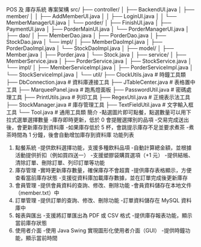 POS 及 庫存系統
專案架構
src/
├── controller/
│   ├── BackendUI.java
│   ├── member/
│   │   ├── AddMemberUI.java
│   │   ├── LoginUI.java
│   │   └── MemberManagerUI.java
│   └── porder/
│       ├── FinishUI.java
│       ├── PaymentUI.java
│       ├── PorderMainUI.java
│       └── PorderManagerUI.java
│
├── dao/
│   ├── MemberDao.java
│   ├── PorderDao.java
│   ├── StockDao.java
│   └── impl/
│       ├── MemberDaoImpl.java
│       ├── PorderDaoImpl.java
│       └── StockDaoImpl.java
│
├── model/
│   ├── Member.java
│   ├── Porder.java
│   └── Stock.java
│
├── service/
│   ├── MemberService.java
│   ├── PorderService.java
│   ├── StockService.java
│   └── impl/
│       ├── MemberServiceImpl.java
│       ├── PorderServiceImpl.java
│       └── StockServiceImpl.java
│
└── util/
    ├── ClockUtils.java        # 時鐘工具類
    ├── DbConnection.java      # 資料庫連接工具
    ├── JTableCenter.java      # 表格置中工具
    ├── MarqueePanel.java      # 跑馬燈面板
    ├── PasswordUtil.java      # 密碼處理工具
    ├── PrintUtils.java        # 列印工具
    ├── RegexUtil.java         # 正規表示法工具
    ├── StockManager.java      # 庫存管理工具
    ├── TextFieldUtil.java     # 文字輸入框工具
    └── Tool.java              # 通用工具類
簡介
-點選圖片即可點餐，點選數量可以用下拉式選單選擇數量
-庫存即時更新，低於 0 會提醒選擇別的品項
-交易完成送出後，會更新庫存到資料庫
-如果庫存低於 5 杯，會跳提示庫存不足並要求煮茶
-煮茶時間為 1 分鐘，後會自動增加庫存到資料庫
功能列表
1. 點餐系統
-提供飲料選擇功能，支援多種飲料品項
-自動計算總金額，並根據活動提供折扣（例如買四送一）
-支援塑膠袋購買選項（+1 元）
-提供結帳、清除訂單、刪除訂單、列印訂單等功能
2. 庫存管理
-實時更新庫存數量，確保庫存不會超賣
-提供庫存表格顯示，方便查看當前庫存狀態
-支援從資料庫加載庫存數據，並在訂單完成後更新庫存
3. 會員管理
-提供會員資料的查詢、修改、刪除功能
-會員資料儲存在本地文件（member.txt）中
4. 訂單管理
-提供訂單的查詢、修改、刪除功能
-訂單資料儲存在 MySQL 資料庫中
5. 報表與匯出
-支援將訂單匯出為 PDF 或 CSV 格式
-提供庫存報表功能，顯示當前庫存狀態
6. 使用者介面
-使用 Java Swing 實現圖形化使用者介面（GUI）
-提供時鐘功能，顯示當前時間
